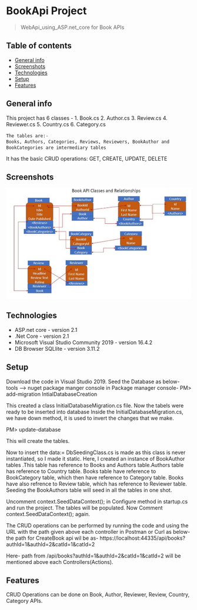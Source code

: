 # BookApi Project
> WebApi_using_ASP.net_core for Book APIs

## Table of contents
* [General info](#general-info)
* [Screenshots](#screenshots)
* [Technologies](#technologies)
* [Setup](#setup)
* [Features](#features)

## General info
This project has 6 classes - 
    1. Book.cs
    2. Author.cs
    3. Review.cs
    4. Reviewer.cs
    5. Country.cs
    6. Category.cs
    
    The tables are:-
    Books, Authors, Categories, Reviews, Reviewers, BookAuthor and BookCategories are imtermediary tables
 
 It has the basic CRUD operations: GET, CREATE, UPDATE, DELETE

## Screenshots
![Example screenshot](BookAPISS.png)

## Technologies
* ASP.net core - version 2.1
* .Net Core  - version 2.1
* Microsoft Visual Studio Community 2019 - version 16.4.2
* DB Browser SQLlite - version 3.11.2

## Setup
Download the code in Visual Studio 2019. Seed the Database as below-
tools --> nuget package manger console
in Package manager console-
PM> add-migration IntialDatabaseCreation 

This created a class InitialDatabaseMigration.cs file. Now the tabels were ready to be inserted into database
Inside the InitialDatabaseMigration.cs, we have down method, 	it is used to invert the changes that we make.

PM> update-database

This will create the tables.

Now to insert the data:=
DbSeedingClass.cs is made as this class is never instantiated, so I made it static.
Here, I created an instance of BookAuthor tables .This table has reference to Books and Authors table.Authors table has reference to Country table. Books table have reference to BookCategory table, which then have reference to Category table. Books have also refrence to Review table, which has reference to Reviewer table.
Seeding the BookAuthors table will seed in all the tables in one shot.

Uncomment context.SeedDataContext(); in Configure method in startup.cs and run the project.
The tables will be populated. Now Comment context.SeedDataContext(); again.

The CRUD operations can be performed by running the code and using the URL with the path given above each controller in Postman or Curl as below-
the path for CreateBook api wil be as-
https://localhost:44335/api/books?authId=1&authId=2&catId=1&catId=2

Here-  path from /api/books?authId=1&authId=2&catId=1&catId=2 will be mentioned above each Controllers(Actions).


## Features
CRUD Operations can be done on Book, Author, Reviewer, Review, Country, Category APIs.

